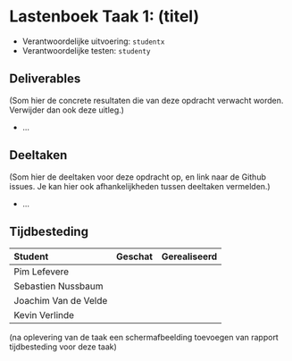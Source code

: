 # Lastenboek Taak 1: (titel)

* Verantwoordelijke uitvoering: `studentx`
* Verantwoordelijke testen: `studenty`

## Deliverables

(Som hier de concrete resultaten die van deze opdracht verwacht worden. Verwijder dan ook deze uitleg.)

* ...

## Deeltaken

(Som hier de deeltaken voor deze opdracht op, en link naar de Github issues. Je kan hier ook afhankelijkheden tussen deeltaken vermelden.)

* ...

## Tijdbesteding

| Student  | Geschat | Gerealiseerd |
| :---     |    ---: |         ---: |
| Pim Lefevere |       |           |
| Sebastien Nussbaum |       |           |
| Joachim Van de Velde |       |           |
| Kevin Verlinde |       |           |

(na oplevering van de taak een schermafbeelding toevoegen van rapport tijdbesteding voor deze taak)
